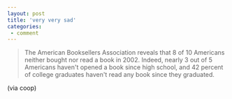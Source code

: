 ```yaml
---
layout: post
title: 'very very sad'
categories:
 - comment
---
```


> The American Booksellers Association reveals that 8 of 10 Americans neither bought nor read a book in 2002. Indeed, nearly 3 out of 5 Americans haven't opened a book since high school, and 42 percent of college graduates haven't read any book since they graduated.

(via <a class="dead">coop</a>)
